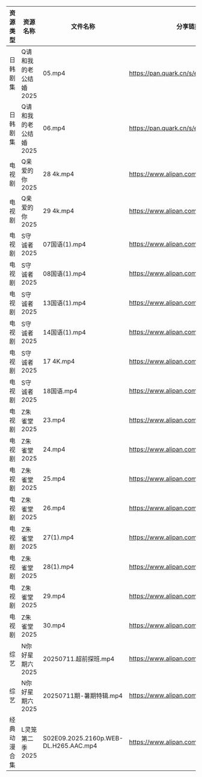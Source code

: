 | 资源类型   | 资源名称          | 文件名称                                  | 分享链接                                 | 更新时间                |
| ------ | ------------- | ------------------------------------- | ------------------------------------ | ------------------- |
| 日韩剧集   | Q请和我的老公结婚2025 | 05.mp4                                | https://pan.quark.cn/s/ec061c49ecfd  | 2025-07-11 10:31:17 |
| 日韩剧集   | Q请和我的老公结婚2025 | 06.mp4                                | https://pan.quark.cn/s/ec061c49ecfd  | 2025-07-11 10:31:14 |
| 电视剧    | Q亲爱的你2025     | 28 4k.mp4                             | https://www.alipan.com/s/MprfDaHXNYu | 2025-07-11 16:03:19 |
| 电视剧    | Q亲爱的你2025     | 29 4k.mp4                             | https://www.alipan.com/s/MprfDaHXNYu | 2025-07-11 16:03:18 |
| 电视剧    | S守诚者2025      | 07国语(1).mp4                           | https://www.alipan.com/s/iBgAg7dxtGd | 2025-07-11 05:59:55 |
| 电视剧    | S守诚者2025      | 08国语(1).mp4                           | https://www.alipan.com/s/iBgAg7dxtGd | 2025-07-11 05:59:55 |
| 电视剧    | S守诚者2025      | 13国语(1).mp4                           | https://www.alipan.com/s/iBgAg7dxtGd | 2025-07-11 05:59:54 |
| 电视剧    | S守诚者2025      | 14国语(1).mp4                           | https://www.alipan.com/s/iBgAg7dxtGd | 2025-07-11 05:59:54 |
| 电视剧    | S守诚者2025      | 17 4K.mp4                             | https://www.alipan.com/s/iBgAg7dxtGd | 2025-07-11 05:59:53 |
| 电视剧    | S守诚者2025      | 18国语.mp4                              | https://www.alipan.com/s/iBgAg7dxtGd | 2025-07-11 05:59:53 |
| 电视剧    | Z朱雀堂2025      | 23.mp4                                | https://www.alipan.com/s/mTGYb7Y96Ee | 2025-07-11 16:03:42 |
| 电视剧    | Z朱雀堂2025      | 24.mp4                                | https://www.alipan.com/s/mTGYb7Y96Ee | 2025-07-11 16:03:42 |
| 电视剧    | Z朱雀堂2025      | 25.mp4                                | https://www.alipan.com/s/mTGYb7Y96Ee | 2025-07-11 16:03:41 |
| 电视剧    | Z朱雀堂2025      | 26.mp4                                | https://www.alipan.com/s/mTGYb7Y96Ee | 2025-07-11 16:03:41 |
| 电视剧    | Z朱雀堂2025      | 27(1).mp4                             | https://www.alipan.com/s/mTGYb7Y96Ee | 2025-07-11 16:03:40 |
| 电视剧    | Z朱雀堂2025      | 28(1).mp4                             | https://www.alipan.com/s/mTGYb7Y96Ee | 2025-07-11 16:03:39 |
| 电视剧    | Z朱雀堂2025      | 29.mp4                                | https://www.alipan.com/s/mTGYb7Y96Ee | 2025-07-11 16:03:39 |
| 电视剧    | Z朱雀堂2025      | 30.mp4                                | https://www.alipan.com/s/mTGYb7Y96Ee | 2025-07-11 16:03:38 |
| 综艺     | N你好星期六2025    | 20250711.超前探班.mp4                     | https://www.alipan.com/s/nvuMvPrHLGa | 2025-07-11 15:03:59 |
| 综艺     | N你好星期六2025    | 20250711期-暑期特辑.mp4                    | https://www.alipan.com/s/nvuMvPrHLGa | 2025-07-11 15:03:58 |
| 经典动漫合集 | L灵笼第二季2025    | S02E09.2025.2160p.WEB-DL.H265.AAC.mp4 | https://www.alipan.com/s/SDMzk82xF4L | 2025-07-11 16:03:10 |
